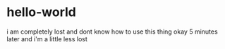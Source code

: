 # hello-world
i am completely lost and dont know how to use this thing
okay 5 minutes later and i'm a little less lost
